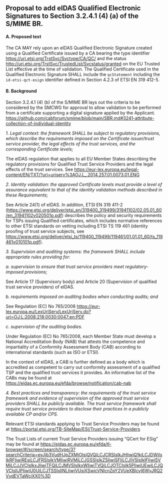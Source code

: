 ## Proposal to add eIDAS Qualified Electronic Signatures to Section 3.2.4.1 (4) (a) of the S/MIME BR.

#### A. Proposed text

The CA MAY rely upon an eIDAS Qualified Electronic Signature created using a Qualified Certificate issued by a CA bearing the type identifier https://uri.etsi.org/TrstSvc/Svctype/CA/QC/ and the status http://uri.etsi.org/TrstSvc/TrustedList/Svcstatus/granted on the EU Trusted List effective at the time of validation. The Qualified Certificate used in the Qualified Electronic Signature SHALL include the `qcStatement` including the `id-etsi-qct-esign` identifier defined in Section 4.2.3 of ETSI EN 319 412-5.

#### B. Background

Section 3.2.4.1 (4) (b) of the S/MIME BR lays out the criteria to be considered by the SMCWG for approval to allow validation to be performed from a certificate supporting a digital signature applied by the Applicant.
https://github.com/cabforum/smime/blob/main/SBR.md#3241-attribute-collection-of-individual-identity

_1.	Legal context: the framework SHALL be subject to regulatory provisions, which describe the requirements imposed on the Certificate issuer/trust service provider, the legal effects of the trust services, and the corresponding Certificate levels;_

The eIDAS regulation that applies to all EU Member States describing the regulatory provisions for Qualified Trust Service Providers and the legal effects of the trust services.  See https://eur-lex.europa.eu/legal-content/EN/TXT/?uri=uriserv%3AOJ.L_.2014.257.01.0073.01.ENG 

_2.	Identity validation: the approved Certificate levels must provide a level of assurance equivalent to that of the identity validation methods described in these Requirements;_

See Article 24(1) of eIDAS.  In addition, ETSI EN 319 411-2 (https://www.etsi.org/deliver/etsi_en/319400_319499/31941102/02.05.01_60/en_31941102v020501p.pdf) describes the policy and security requirements for TSPs issuing Qualified certificates, which includes normative references to other ETSI standards on vetting including ETSI TS 119 461 (identity proofing of trust service subjects, see https://www.etsi.org/deliver/etsi_ts/119400_119499/119461/01.01.01_60/ts_119461v010101p.pdf).  

_3.	Supervision and auditing systems: the framework SHALL include appropriate rules providing for:_

_a.	supervision to ensure that trust service providers meet regulatory-imposed provisions;_

See Article 17 (Supervisory body) and Article 20 (Supervision of qualified trust service providers) of eIDAS.

_b.	requirements imposed on auditing bodies when conducting audits; and_

See Regulation (EC) No 765/2008 https://eur-lex.europa.eu/LexUriServ/LexUriServ.do?uri=OJ:L:2008:218:0030:0047:en:PDF 

_c.	supervision of the auditing bodies._

Under Regulation (EC) No 765/2008, each Member State must develop a National Accreditation Body (NAB) that attests the competence and impartiality of a Conformity Assessment Body (CAB) according to international standards (such as ISO or ETSI).

In the context of eIDAS, a CAB is further defined as a body which is accredited as competent to carry out conformity assessment of a qualified TSP and the qualified trust services it provides. An informative list of the CABs may be found at https://eidas.ec.europa.eu/efda/browse/notification/cab-nab 

_4.	Best practices and transparency: the requirements of the trust service framework and evidence of supervision of the approved trust service providers SHALL be publicly available. The trust service framework shall require trust service providers to disclose their practices in a publicly available CP and/or CPS._

Relevant ETSI standards applying to Trust Service Providers may be found at https://portal.etsi.org/TB-SiteMap/ESI/Trust-Service-Providers

The Trust Lists of current Trust Service Providers issuing “QCert for ESig” may be found at https://eidas.ec.europa.eu/efda/tl-browser/#/screen/search/type/3?searchCriteria=eyJjb3VudHJpZXMiOlsiQVQiLCJCRSIsIkJHIiwiQ1kiLCJDWiIsIkRFIiwiREsiLCJFRSIsIkVMIiwiRVMiLCJGSSIsIkZSIiwiSFIiLCJIVSIsIklFIiwiSVMiLCJJVCIsIkxJIiwiTFQiLCJMVSIsIkxWIiwiTVQiLCJOTCIsIk5PIiwiUEwiLCJQVCIsIlJPIiwiU0UiLCJTSSIsIlNLIiwiVUsiXSwicVNlcnZpY2VUeXBlcyI6WyJRQ2VydEVTaWciXX0%3D 
